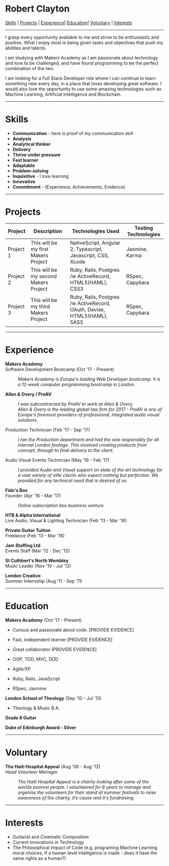 # Robert Clayton
[Skills](#skills) | [Projects](#projects) | [Experience](#experience)| [Education](#education)| [Voluntary](#voluntary) | [Interests](#interests)
***
I grasp every opportunity available to me and strive to be enthusiastic and positive. What I enjoy most is being given tasks and objectives that push my abilities and talents.

I am studying with Makers Academy as I am passionate about technology and love to be challenged, and have found programming to be the perfect combination of the two.

I am looking for a Full Stack Developer role where I can continue to learn something new every day, in a place that loves developing great software. I would also love the opportunity to use some amazing technologies such as Machine Learning, Artificial Intelligence and Blockchain.

***
# Skills

- **Communication** - here is proof of my communication skill
- **Analysis**
- **Analytical thinker**
- **Delivery**
- **Thrive under pressure**
- **Fast learner**
- **Adaptable**
- **Problem-solving**
- **Inquisitive** - I love learning
- **Innovative**
- **Commitment** - (Experience, Achievements, Evidence)

***
# Projects

Project | Description | Technologies Used | Testing Technologies  
---|---|---|---  
Project 1 | This will be my first Makers Project | NativeScript, Angular 2, Typescript, Javascript, CSS, Xcode | Jasmine, Karma  
Project 2 | This will be my second Makers Project | Ruby, Rails, Postgres /w ActiveRecord, HTML5(HAML), CSS3 | RSpec, Capybara  
Project 3 | This will be my third Makers Project | Ruby, Rails, Postgres /w ActiveRecord, OAuth, Devise, HTML5(HAML), SASS | RSpec, Capybara  


***
# Experience

**Makers Academy**    
Software Development Bootcamp  (Oct '17 - Present)  
<dl>
  <dd><em>Makers Academy is Europe's leading Web Developer bootcamp. It is a 12-week computer programming bootcamp in London.</em></dd>
</dl>

**Allen & Overy / ProAV**   

<dl>
  <dd><em>I was subcontracted by ProAV to work at Allen & Overy.</em></dd>
  <dd><em>Allen & Overy is the leading global law firm for 2017 - ProAV is one of Europe's foremost providers of professional, integrated audio visual solutions.</em></dd>
</dl>

Production Technician  (Feb '17 - Sep '17)   
<dl>
  <dd><em>I ran the Production department and had the sole responsibly for all internal London footage. This involved creating products from concept, through to final delivery to the client. </em></dd>
</dl>

Audio Visual Events Technician (May '16 - Feb '17)  
<dl>
  <dd><em>I provided Audio and Visual support on state of the art technology for a vast variety of elite clients who expect nothing but perfection.
We provided for any technical need that is desired of us.</em></dd>
</dl>

**Fido's Box**  
Founder (Apr '16 - Mar '17)                          
<dl>
  <dd><em>Online subscription box business venture.</em></dd>
</dl>

**HTB & Alpha International**    
Live Audio, Visual & Lighting Technician (Feb '13 - Mar '16)    

**Private Guitar Tuition**   
Freelance (Feb '13 - Mar '16)  

**Jam Staffing Ltd**  
Events Staff (Mar '12 - Dec '12)  

**St Cuthbert's North Wembley**  
Music Leader (Nov '10 - Jul '12)   

**London Creative**  
Summer Internship (Aug '11 - Sep '11)    


***
# Education

**Makers Academy** (Oct '17 - Present)

- Curious and passionate about code. [PROVIDE EVIDENCE]
- Fast, independent learner [PROVIDE EVIDENCE]
- Great collaborator [PROVIDE EVIDENCE]

- OOP, TDD, MVC, DDD
- Agile/XP
- Ruby, Rails, JavaScript
- RSpec, Jasmine

**London School of Theology** (Sep '10 - Jul '13)

- Theology & Music B.A.

**Grade 8 Guitar**   
     
**Duke of Edinburgh Award - Silver**


***
# Voluntary
**The Haiti Hospital Appeal** (Aug '06 - Aug '12)     
*Head Volunteer Manager*  
<dl>
  <dd><em>The Haiti Hospital Appeal is a charity looking after some of the worlds poorest people. I volunteered for 6 years to manage and organise the volunteers for their stand at summer festivals to raise awareness of the charity, it’s cause and it's fundraising. </em></dd>
</dl>

***
# Interests

- Guitarist and Cinematic Composition
- Current innovations in Technology
- The Philosophical Impact of Code (e.g. programing Machine Learning moral choices, If a human level intelligence is made - does it have the same rights as a human?)
